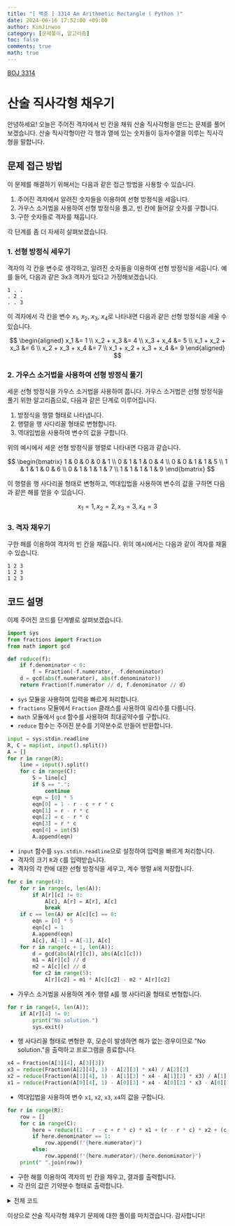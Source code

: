 ```yaml
---
title: "[ 백준 ] 3314 An Arithmetic Rectangle ( Python )"
date: 2024-06-16 17:52:00 +09:00
author: KimJinwoo
category: [문제풀이, 알고리즘]
toc: false
comments: true
math: true
---
```


[BOJ 3314](https://www.acmicpc.net/problem/3314)

# 산술 직사각형 채우기

안녕하세요! 오늘은 주어진 격자에서 빈 칸을 채워 산술 직사각형을 만드는 문제를 풀어보겠습니다. 산술 직사각형이란 각 행과 열에 있는 숫자들이 등차수열을 이루는 직사각형을 말합니다.

## 문제 접근 방법

이 문제를 해결하기 위해서는 다음과 같은 접근 방법을 사용할 수 있습니다.

1. 주어진 격자에서 알려진 숫자들을 이용하여 선형 방정식을 세웁니다.
2. 가우스 소거법을 사용하여 선형 방정식을 풀고, 빈 칸에 들어갈 숫자를 구합니다.
3. 구한 숫자들로 격자를 채웁니다.

각 단계를 좀 더 자세히 살펴보겠습니다.

### 1. 선형 방정식 세우기

격자의 각 칸을 변수로 생각하고, 알려진 숫자들을 이용하여 선형 방정식을 세웁니다. 예를 들어, 다음과 같은 3x3 격자가 있다고 가정해보겠습니다.

```
1 . .
. 2 .
. . 3
```

이 격자에서 각 칸을 변수 $x_1$, $x_2$, $x_3$, $x_4$로 나타내면 다음과 같은 선형 방정식을 세울 수 있습니다.

$$
\begin{aligned}
x_1 &= 1 \\
x_2 + x_3 &= 4 \\
x_3 + x_4 &= 5 \\
x_1 + x_2 + x_3 &= 6 \\
x_2 + x_3 + x_4 &= 7 \\
x_1 + x_2 + x_3 + x_4 &= 9
\end{aligned}
$$

### 2. 가우스 소거법을 사용하여 선형 방정식 풀기

세운 선형 방정식을 가우스 소거법을 사용하여 풉니다. 가우스 소거법은 선형 방정식을 풀기 위한 알고리즘으로, 다음과 같은 단계로 이루어집니다.

1. 방정식을 행렬 형태로 나타냅니다.
2. 행렬을 행 사다리꼴 형태로 변형합니다.
3. 역대입법을 사용하여 변수의 값을 구합니다.

위의 예시에서 세운 선형 방정식을 행렬로 나타내면 다음과 같습니다.

$$
\begin{bmatrix}
1 & 0 & 0 & 0 & 1 \\
0 & 1 & 1 & 0 & 4 \\
0 & 0 & 1 & 1 & 5 \\
1 & 1 & 1 & 0 & 6 \\
0 & 1 & 1 & 1 & 7 \\
1 & 1 & 1 & 1 & 9
\end{bmatrix}
$$

이 행렬을 행 사다리꼴 형태로 변형하고, 역대입법을 사용하여 변수의 값을 구하면 다음과 같은 해를 얻을 수 있습니다.

$$
x_1 = 1, x_2 = 2, x_3 = 3, x_4 = 3
$$

### 3. 격자 채우기

구한 해를 이용하여 격자의 빈 칸을 채웁니다. 위의 예시에서는 다음과 같이 격자를 채울 수 있습니다.

```
1 2 3
1 2 3
1 2 3
```

## 코드 설명

이제 주어진 코드를 단계별로 살펴보겠습니다.

```python
import sys
from fractions import Fraction
from math import gcd

def reduce(f):
    if f.denominator < 0:
        f = Fraction(-f.numerator, -f.denominator)
    d = gcd(abs(f.numerator), abs(f.denominator))
    return Fraction(f.numerator // d, f.denominator // d)
```

- `sys` 모듈을 사용하여 입력을 빠르게 처리합니다.
- `fractions` 모듈에서 `Fraction` 클래스를 사용하여 유리수를 다룹니다.
- `math` 모듈에서 `gcd` 함수를 사용하여 최대공약수를 구합니다.
- `reduce` 함수는 주어진 분수를 기약분수로 만들어 반환합니다.

```python
input = sys.stdin.readline
R, C = map(int, input().split())
A = []
for r in range(R):
    line = input().split()
    for c in range(C):
        S = line[c]
        if S == ".":
            continue
        eqn = [0] * 5
        eqn[0] = 1 - r - c + r * c
        eqn[1] = r - r * c
        eqn[2] = c - r * c
        eqn[3] = r * c
        eqn[4] = int(S)
        A.append(eqn)
```

- `input` 함수를 `sys.stdin.readline`으로 설정하여 입력을 빠르게 처리합니다.
- 격자의 크기 `R`과 `C`를 입력받습니다.
- 격자의 각 칸에 대한 선형 방정식을 세우고, 계수 행렬 `A`에 저장합니다.

```python
for c in range(4):
    for r in range(c, len(A)):
        if A[r][c] != 0:
            A[c], A[r] = A[r], A[c]
            break
    if c == len(A) or A[c][c] == 0:
        eqn = [0] * 5
        eqn[c] = 1
        A.append(eqn)
        A[c], A[-1] = A[-1], A[c]
    for r in range(c + 1, len(A)):
        d = gcd(abs(A[r][c]), abs(A[c][c]))
        m1 = A[r][c] // d
        m2 = A[c][c] // d
        for c2 in range(5):
            A[r][c2] = m1 * A[c][c2] - m2 * A[r][c2]
```

- 가우스 소거법을 사용하여 계수 행렬 `A`를 행 사다리꼴 형태로 변형합니다.

```python
for r in range(4, len(A)):
    if A[r][4] != 0:
        print("No solution.")
        sys.exit()
```

- 행 사다리꼴 형태로 변형한 후, 모순이 발생하면 해가 없는 경우이므로 "No solution."을 출력하고 프로그램을 종료합니다.

```python
x4 = Fraction(A[3][4], A[3][3])
x3 = reduce(Fraction(A[2][4], 1) - A[2][3] * x4) / A[2][2]
x2 = reduce(Fraction(A[1][4], 1) - A[1][3] * x4 - A[1][2] * x3) / A[1][1]
x1 = reduce(Fraction(A[0][4], 1) - A[0][3] * x4 - A[0][2] * x3 - A[0][1] * x2) / A[0][0]
```

- 역대입법을 사용하여 변수 `x1`, `x2`, `x3`, `x4`의 값을 구합니다.

```python
for r in range(R):
    row = []
    for c in range(C):
        here = reduce((1 - r - c + r * c) * x1 + (r - r * c) * x2 + (c - r * c) * x3 + (r * c) * x4)
        if here.denominator == 1:
            row.append(f"{here.numerator}")
        else:
            row.append(f"{here.numerator}/{here.denominator}")
    print(" ".join(row))
```

- 구한 해를 이용하여 격자의 빈 칸을 채우고, 결과를 출력합니다.
- 각 칸의 값은 기약분수 형태로 출력합니다.

<details>
<summary>전체 코드</summary>
<div markdown="1">

```python
import sys
from fractions import Fraction
from math import gcd

def reduce(f):
    if f.denominator < 0:
        f = Fraction(-f.numerator, -f.denominator)
    d = gcd(abs(f.numerator), abs(f.denominator))
    return Fraction(f.numerator // d, f.denominator // d)

input = sys.stdin.readline
R, C = map(int, input().split())
A = []
for r in range(R):
    line = input().split()
    for c in range(C):
        S = line[c]
        if S == ".":
            continue
        eqn = [0] * 5
        eqn[0] = 1 - r - c + r * c
        eqn[1] = r - r * c
        eqn[2] = c - r * c
        eqn[3] = r * c
        eqn[4] = int(S)
        A.append(eqn)

for c in range(4):
    for r in range(c, len(A)):
        if A[r][c] != 0:
            A[c], A[r] = A[r], A[c]
            break
    if c == len(A) or A[c][c] == 0:
        eqn = [0] * 5
        eqn[c] = 1
        A.append(eqn)
        A[c], A[-1] = A[-1], A[c]
    for r in range(c + 1, len(A)):
        d = gcd(abs(A[r][c]), abs(A[c][c]))
        m1 = A[r][c] // d
        m2 = A[c][c] // d
        for c2 in range(5):
            A[r][c2] = m1 * A[c][c2] - m2 * A[r][c2]

for r in range(4, len(A)):
    if A[r][4] != 0:
        print("No solution.")
        sys.exit()

x4 = Fraction(A[3][4], A[3][3])
x3 = reduce(Fraction(A[2][4], 1) - A[2][3] * x4) / A[2][2]
x2 = reduce(Fraction(A[1][4], 1) - A[1][3] * x4 - A[1][2] * x3) / A[1][1]
x1 = reduce(Fraction(A[0][4], 1) - A[0][3] * x4 - A[0][2] * x3 - A[0][1] * x2) / A[0][0]

for r in range(R):
    row = []
    for c in range(C):
        here = reduce((1 - r - c + r * c) * x1 + (r - r * c) * x2 + (c - r * c) * x3 + (r * c) * x4)
        if here.denominator == 1:
            row.append(f"{here.numerator}")
        else:
            row.append(f"{here.numerator}/{here.denominator}")
    print(" ".join(row))
```

</div>
</details>

이상으로 산술 직사각형 채우기 문제에 대한 풀이를 마치겠습니다. 감사합니다!
